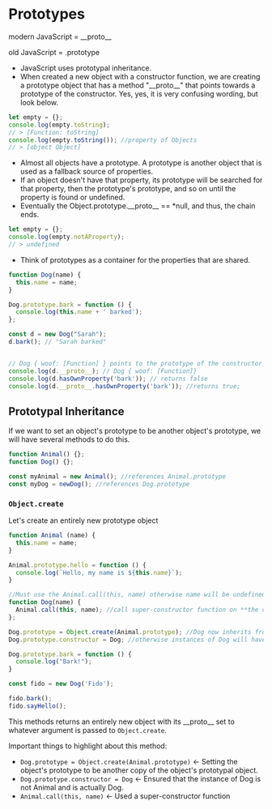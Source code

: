 # Prototypes

modern JavaScript = \_\_proto\_\_

old JavaScript = .prototype


* JavaScript uses prototypal inheritance.
* When created a new object with a constructor function, we are creating a prototype object that has a method "\_\_proto\_\_" that points towards a prototype of the constructor. Yes, yes, it is very confusing wording, but look below.

``` JavaScript
let empty = {};
console.log(empty.toString);
// > [Function: toString]
console.log(empty.toString()); //property of Objects
// > [object Object]
```

* Almost all objects have a prototype. A prototype is another object that is used as a fallback source of properties.
* If an object doesn't have that property, its prototype will be searched for that property, then the prototype's prototype, and so on until the property is found or undefined.
* Eventually the Object.prototype.\_\_proto\_\_ == \*null, and thus, the chain ends.

``` JavaScript
let empty = {};
console.log(empty.notAProperty);
// > undefined
```

* Think of prototypes as a container for the properties that are shared.

``` JavaScript
function Dog(name) {
  this.name = name;
}

Dog.prototype.bark = function () {
  console.log(this.name + ' barked');
};

const d = new Dog("Sarah");
d.bark(); // "Sarah barked"


// Dog { woof: [Function] } points to the prototype of the constructor function(which is an object)
console.log(d.__proto__); // Dog { woof: [Function]}
console.log(d.hasOwnProperty('bark')); // returns false
console.log(d.__proto__.hasOwnProperty('bark')); //returns true;
```

## Prototypal Inheritance

If we want to set an object's prototype to be another object's prototype, we will have several methods to do this.

``` JavaScript
function Animal() {};
function Dog() {};

const myAnimal = new Animal(); //references Animal.prototype
const myDog = newDog(); //references Dog.prototype
```

### `Object.create`

Let's create an entirely new prototype object
``` JavaScript
function Animal (name) {
  this.name = name;
}

Animal.prototype.hello = function () {
  console.log(`Hello, my name is ${this.name}`);
}

//Must use the Animal.call(this, name) otherwise name will be undefined when using object.hello().
function Dog(name) {
  Animal.call(this, name); //call super-constructor function on **the current 'Dog' instance**
};

Dog.prototype = Object.create(Animal.prototype); //Dog now inherits from Animal
Dog.prototype.constructor = Dog; //otherwise instances of Dog will have 'instance.constructor === Animal'

Dog.prototype.bark = function () {
  console.log("Bark!");
}

const fido = new Dog('Fido');

fido.bark();
fido.sayHello();
```
This methods returns an entirely new object with its \_\_proto\_\_ set to whatever argument is passed to `Object.create`.

Important things to highlight about this method:
* `Dog.prototype = Object.create(Animal.prototype)` <- Setting the object's prototype to be another copy of the object's prototypal object.
* `Dog.prototype.constructor = Dog` <- Ensured that the instance of Dog is not Animal and is actually Dog.
* `Animal.call(this, name)` <- Used a super-constructor function
